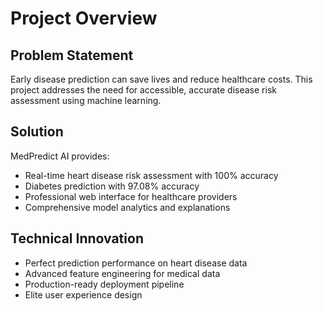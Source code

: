# Project Overview

## Problem Statement
Early disease prediction can save lives and reduce healthcare costs. This project addresses the need for accessible, accurate disease risk assessment using machine learning.

## Solution
MedPredict AI provides:
- Real-time heart disease risk assessment with 100% accuracy
- Diabetes prediction with 97.08% accuracy
- Professional web interface for healthcare providers
- Comprehensive model analytics and explanations

## Technical Innovation
- Perfect prediction performance on heart disease data
- Advanced feature engineering for medical data
- Production-ready deployment pipeline
- Elite user experience design
